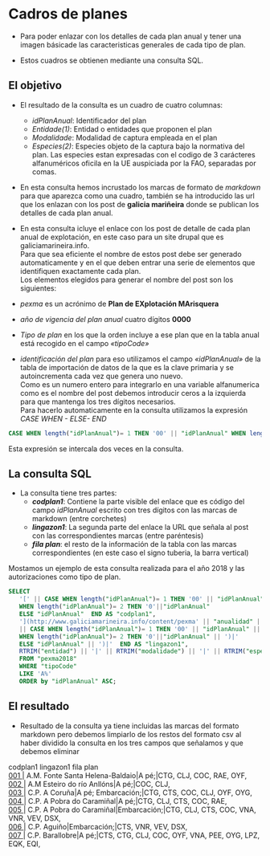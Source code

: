 # Cadros de planes

* Para poder enlazar con los detalles de cada plan anual y tener una imagen básicade las caracteristicas generales de cada tipo de plan.

* Estos cuadros se obtienen mediante una consulta SQL.

## El objetivo

* El resultado de la consulta es un cuadro de cuatro columnas:
  * _idPlanAnual_: Identificador del plan
  * _Entidade(1)_: Entidad o entidades que proponen el plan
  * _Modalidade_: Modalidad de captura empleada en el plan
  * _Especies(2)_: Especies objeto de la captura bajo la normativa del plan. Las especies estan expresadas con el codigo de 3 carácteres alfanuméricos oficila en la UE auspiciada por la FAO, separadas por comas. 

* En esta consulta hemos incrustado los marcas de formato de _markdown_ para que aparezca como una cuadro, también se ha introducido las url que los enlazan con los post de __galicia mariñeira__ donde se publican los detalles de cada plan anual.

* En esta consulta icluye el enlace con los post de detalle de cada plan anual de explotación, en este caso para un site drupal que es galiciamarineira.info.  
Para que sea eficiente el nombre de estos post debe ser generado automaticamente y en el que deben entrar una serie de elementos que identifiquen exactamente cada plan.  
Los elementos elegidos para generar el nombre del post son los siguientes:
 * _pexma_ es un acrónimo de __Plan de EXplotación MArisquera__
 * _año de vigencia del plan anual_ cuatro dígitos __0000__
 * _Tipo de plan_ en los que la orden incluye a ese plan que en la tabla anual está recogido en el campo _«tipoCode»_
 * _identificación del plan_ para eso utilizamos el campo _«idPlanAnual»_ de la tabla de importación de datos de la que es la clave primaria y se autoincrementa cada vez que genera uno nuevo.  
 Como es un numero entero para integrarlo en una variable alfanumerica como es el nombre del post debemos introducir ceros a la izquierda para que mantenga los tres dígitos necesarios.  
 Para hacerlo automaticamente en la consulta utilizamos la expresión _CASE WHEN - ELSE- END_  
 ```sql
 CASE WHEN length("idPlanAnual")= 1 THEN '00' || "idPlanAnual" WHEN length("idPlanAnual")= 2 THEN '0'||"idPlanAnual" ELSE "idPlanAnual
 ```  
 Esta expresión se intercala dos veces en la consulta.

## La consulta SQL
 
* La consulta tiene tres partes:
  * ___codplan1___: Contiene la parte visible del enlace que es código del campo _idPlanAnual_ escrito con tres dígitos con las marcas de markdown (entre corchetes)
  * ___lingazon1___: La segunda parte del enlace la URL que señala al post con las correspondientes marcas (entre paréntesis)
  * ___fila plan___: el resto de la información de la tabla con las marcas correspondientes (en este caso el signo tuberia, la barra vertical)

Mostamos un ejemplo de esta consulta realizada para el año 2018 y las autorizaciones como tipo de plan.

```sql
SELECT 
   '[' || CASE WHEN length("idPlanAnual")= 1 THEN '00' || "idPlanAnual"
   WHEN length("idPlanAnual")= 2 THEN '0'||"idPlanAnual"
   ELSE "idPlanAnual"  END AS "codplan1",
   '](http://www.galiciamarineira.info/content/pexma' || "anualidad" || "tipoCode"
   || CASE WHEN length("idPlanAnual")= 1 THEN '00' || "idPlanAnual" || ')|'
   WHEN length("idPlanAnual")= 2 THEN '0'||"idPlanAnual" || ')|'
   ELSE "idPlanAnual" || ')|'  END AS "lingazon1",
   RTRIM("entidad") || '|' || RTRIM("modalidade") || '|' || RTRIM("especiesPlan") AS "fila plan"
   FROM "pexma2018"
   WHERE "tipoCode"
   LIKE 'A%'
   ORDER by "idPlanAnual" ASC;
   ```
## El resultado

* Resultado de la consulta ya tiene incluidas las marcas del formato markdown pero debemos limpiarlo de los restos del formato csv al haber dividido la consulta en los tres campos que señalamos y que debemos eliminar

codplan1	lingazon1	fila plan  
[001	](http://www.galiciamarineira.info/content/pexma2018AAUT001)|	A.M. Fonte Santa Helena-Baldaio|A pé;|CTG, CLJ, COC, RAE, OYF,  
[002	](http://www.galiciamarineira.info/content/pexma2018AAUT002)|	A.M Esteiro do río Anllóns|A pé;|COC, CLJ,  
[003	](http://www.galiciamarineira.info/content/pexma2018AAUT003)|	C.P. A Coruña|A pé; Embarcación;|CTG, CTS, COC, CLJ, OYF, OYG,  
[004	](http://www.galiciamarineira.info/content/pexma2018AAUT004)|	C.P. A Pobra do Caramiñal|A pé;|CTG, CLJ, CTS, COC, RAE,  
[005	](http://www.galiciamarineira.info/content/pexma2018AAUT005)|	C.P. A Pobra do Caramiñal|Embarcación;|CTG, CLJ, CTS, COC, VNA, VNR, VEV, DSX,  
[006	](http://www.galiciamarineira.info/content/pexma2018AAUT006)|	C.P. Aguiño|Embarcación;|CTS, VNR, VEV, DSX,  
[007	](http://www.galiciamarineira.info/content/pexma2018AAUT007)|	C.P. Barallobre|A pé;|CTS, CTG, CLJ, COC, OYF, VNA, PEE, OYG, LPZ, EQK, EQI,  
  
